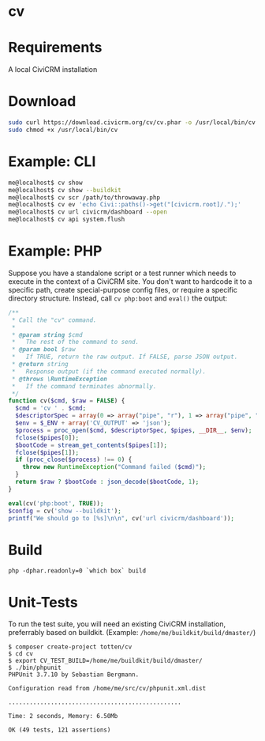 cv
==

Requirements
============

A local CiviCRM installation

Download
========

```bash
sudo curl https://download.civicrm.org/cv/cv.phar -o /usr/local/bin/cv
sudo chmod +x /usr/local/bin/cv
```

Example: CLI
============

```bash
me@localhost$ cv show
me@localhost$ cv show --buildkit
me@localhost$ cv scr /path/to/throwaway.php
me@localhost$ cv ev 'echo Civi::paths()->get("[civicrm.root]/.");'
me@localhost$ cv url civicrm/dashboard --open
me@localhost$ cv api system.flush
```

Example: PHP
============

Suppose you have a standalone script or a test runner which needs to execute
in the context of a CiviCRM site.  You don't want to hardcode it to a
specific path, create special-purpose config files, or require a specific
directory structure.  Instead, call `cv php:boot` and `eval()` the output:

```php
/**
 * Call the "cv" command.
 *
 * @param string $cmd
 *   The rest of the command to send.
 * @param bool $raw
 *   If TRUE, return the raw output. If FALSE, parse JSON output.
 * @return string
 *   Response output (if the command executed normally).
 * @throws \RuntimeException
 *   If the command terminates abnormally.
 */
function cv($cmd, $raw = FALSE) {
  $cmd = 'cv ' . $cmd;
  $descriptorSpec = array(0 => array("pipe", "r"), 1 => array("pipe", "w"), 2 => STDERR);
  $env = $_ENV + array('CV_OUTPUT' => 'json');
  $process = proc_open($cmd, $descriptorSpec, $pipes, __DIR__, $env);
  fclose($pipes[0]);
  $bootCode = stream_get_contents($pipes[1]);
  fclose($pipes[1]);
  if (proc_close($process) !== 0) {
    throw new RuntimeException("Command failed ($cmd)");
  }
  return $raw ? $bootCode : json_decode($bootCode, 1);
}

eval(cv('php:boot', TRUE));
$config = cv('show --buildkit');
printf("We should go to [%s]\n\n", cv('url civicrm/dashboard'));
```

Build
=====

```
php -dphar.readonly=0 `which box` build
```

Unit-Tests
==========

To run the test suite, you will need an existing CiviCRM installation,
preferrably based on buildkit. (Example: `/home/me/buildkit/build/dmaster/`)

```
$ composer create-project totten/cv
$ cd cv
$ export CV_TEST_BUILD=/home/me/buildkit/build/dmaster/
$ ./bin/phpunit
PHPUnit 3.7.10 by Sebastian Bergmann.

Configuration read from /home/me/src/cv/phpunit.xml.dist

.................................................

Time: 2 seconds, Memory: 6.50Mb

OK (49 tests, 121 assertions)
```
